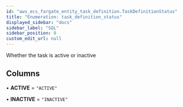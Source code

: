 ```yaml
---
id: "aws_ecs_fargate_entity_task_definition.TaskDefinitionStatus"
title: "Enumeration: task_definition_status"
displayed_sidebar: "docs"
sidebar_label: "SQL"
sidebar_position: 0
custom_edit_url: null
---
```


Whether the task is active or inactive

## Columns

• **ACTIVE** = ``"ACTIVE"``

• **INACTIVE** = ``"INACTIVE"``
